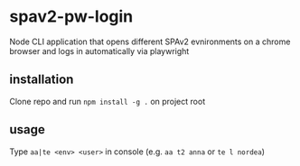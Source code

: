 # spav2-pw-login
Node CLI application that opens different SPAv2 evnironments on a chrome browser and logs in automatically via playwright

## installation
Clone repo and run ```npm install -g .``` on project root

## usage

Type `aa|te <env> <user>` in console (e.g. `aa t2 anna` or `te l nordea`)
